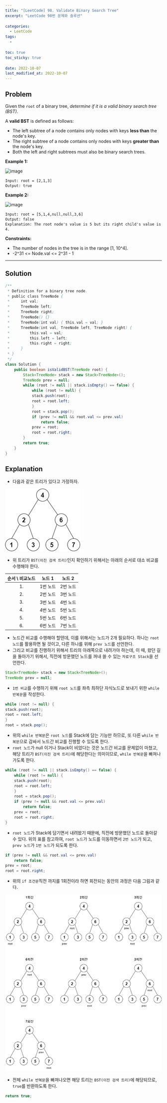 ```yaml
---
title: "[LeetCode] 98. Validate Binary Search Tree"
excerpt: "LeetCode 98번 문제와 솔루션"

categories:
  - LeetCode
tags:
  - 

toc: true
toc_sticky: true
 
date: 2022-10-07
last_modified_at: 2022-10-07
---
```

## **Problem**
Given the `root` of a binary tree, *determine if it is a valid binary search tree (BST)*.

A **valid BST** is defined as follows:

- The left subtree of a node contains only nodes with keys **less than** the node's key.
- The right subtree of a node contains only nodes with keys **greater than** the node's key.
- Both the left and right subtrees must also be binary search trees.

**Example 1:**

![image](https://user-images.githubusercontent.com/107045604/194545076-87ad5167-b546-467d-a2bb-0f8f000f8951.png)
```
Input: root = [2,1,3]
Output: true
```
**Example 2:**

![image](https://user-images.githubusercontent.com/107045604/194545082-0642ffef-e289-4445-babb-78a7d08c7716.png)
```
Input: root = [5,1,4,null,null,3,6]
Output: false
Explanation: The root node's value is 5 but its right child's value is 4.
```

**Constraints:**
- The number of nodes in the tree is in the range [1, 10^4].
- -2^31 <= Node.val <= 2^31 - 1

---
## **Solution**
```java
/**
 * Definition for a binary tree node.
 * public class TreeNode {
 *     int val;
 *     TreeNode left;
 *     TreeNode right;
 *     TreeNode() {}
 *     TreeNode(int val) { this.val = val; }
 *     TreeNode(int val, TreeNode left, TreeNode right) {
 *         this.val = val;
 *         this.left = left;
 *         this.right = right;
 *     }
 * }
 */
class Solution {
    public boolean isValidBST(TreeNode root) {
        Stack<TreeNode> stack = new Stack<TreeNode>();
        TreeNode prev = null;
        while (root != null || stack.isEmpty() == false) {
            while (root != null) {
            stack.push(root);
            root = root.left;
            }
            root = stack.pop();
            if (prev != null && root.val <= prev.val)
                return false;
            prev = root;
            root = root.right;
        }
        return true;
    }
}
```
## **Explanation**
- 다음과 같은 트리가 있다고 가정하자.

![다이어그램1](/assets/images/LeetCode98/다이어그램1.png)

- 위 트리가 `BST(이진 검색 트리)`인지 확인하기 위해서는 아래의 순서로 대소 비교를 수행해야 한다.

|순서 \ 비교노드|노드 1|노드 2|
|:---:|:---:|:---:|
|1.|1번 노드|2번 노드|
|2.|2번 노드|3번 노드|
|3.|3번 노드|4번 노드|
|4.|4번 노드|5번 노드|
|5.|5번 노드|6번 노드|
|6.|6번 노드|7번 노드|

- 노드간 비교를 수행해야 할텐데, 이를 위해서는 노드가 2개 필요하다. 하나는 `root 노드`를 활용하면 될 것이고, 다른 하나를 위해 `prev 노드`를 선언한다.
- 그리고 비교를 진행하기 위해서 트리의 아래쪽으로 내려가야 하는데, 이 때, 왔던 길을 돌아가기 위해서, 직전에 방문했던 노드를 꺼내 쓸 수 있는 `자료구조 Stack`을 선언한다.
```java
Stack<TreeNode> stack = new Stack<TreeNode>();
TreeNode prev = null;
```
- `1번 비교`를 수행하기 위해 `root 노드`를 좌측 최하단 자식노드로 보내기 위한 `while 반복문`을 작성한다.
```java
while (root != null) {
stack.push(root);
root = root.left;
}
root = stack.pop();
```
- 위의 `while 반복문`은 `root 노드`를 Stack에 담는 기능만 하므로, 또 다른 `while 반복문`으로 감싸서 노드간 비교를 진행할 수 있도록 한다.
- `root 노드`가 null 이거나 Stack이 비었다는 것은 노드간 비교를 문제없이 마쳤고, 해당 트리가 `BST(이진 검색 트리)`에 해당한다는 의미이므로, `while 반복문`을 빠져나가도록 한다.
```java
while (root != null || stack.isEmpty() == false) {
    while (root != null) {
    stack.push(root);
    root = root.left;
    }
    root = stack.pop();
    if (prev != null && root.val <= prev.val)
        return false;
    prev = root;
    root = root.right;
}
```
- `root 노드`가 Stack에 담기면서 내려왔기 때문에, 직전에 방문했던 노드로 돌아갈 수 있다. 위의 표를 참고하여, `root 노드`가 노드를 이동하면서 `2번 노드`가 되고, `prev 노드`가 `1번 노드`가 되도록 한다.
```java
if (prev != null && root.val <= prev.val)
    return false;
prev = root;
root = root.right;
```
- 위의 `if 조건문`직전 까지를 1회전이라 하면 회전되는 동안의 과정은 다음 그림과 같다.

![다이어그램2](/assets/images/LeetCode98/다이어그램2.png)

- 전체 `while 반복문`을 빠져나오면 해당 트리는 `BST(이진 검색 트리)`에 해당되므로, `true`를 반환하도록 한다.
```java
return true;
```